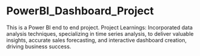 # PowerBI_Dashboard_Project
This is a Power BI end to end project.
Project Learnings: Incorporated data analysis techniques, specializing in time series analysis, to deliver valuable insights, accurate sales forecasting, and interactive dashboard creation, driving business success.
